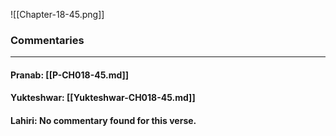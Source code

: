![[Chapter-18-45.png]]

### Commentaries

---

#### Pranab: [[P-CH018-45.md]]

#### Yukteshwar: [[Yukteshwar-CH018-45.md]]

#### Lahiri: No commentary found for this verse.

